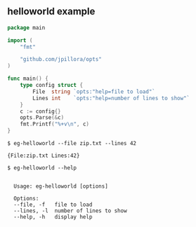 ## helloworld example

<!--tmpl,code=go:cat main.go -->
``` go 
package main

import (
	"fmt"

	"github.com/jpillora/opts"
)

func main() {
	type config struct {
		File  string `opts:"help=file to load"`
		Lines int    `opts:"help=number of lines to show"`
	}
	c := config{}
	opts.Parse(&c)
	fmt.Printf("%+v\n", c)
}
```
<!--/tmpl-->

```
$ eg-helloworld --file zip.txt --lines 42
```

<!--tmpl,code=plain:go run main.go --file zip.txt --lines 42 -->
``` plain 
{File:zip.txt Lines:42}
```
<!--/tmpl-->

```
$ eg-helloworld --help
```

<!--tmpl,code=plain:go build -o eg-helloworld && ./eg-helloworld --help ; rm eg-helloworld -->
``` plain 

  Usage: eg-helloworld [options]

  Options:
  --file, -f   file to load
  --lines, -l  number of lines to show
  --help, -h   display help

```
<!--/tmpl-->
